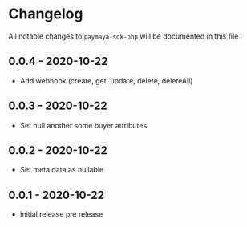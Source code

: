 # Changelog

All notable changes to `paymaya-sdk-php` will be documented in this file

## 0.0.4 - 2020-10-22

- Add webhook (create, get, update, delete, deleteAll)

## 0.0.3 - 2020-10-22

- Set null another some buyer attributes

## 0.0.2 - 2020-10-22

- Set meta data as nullable

## 0.0.1 - 2020-10-22

- initial release pre release
